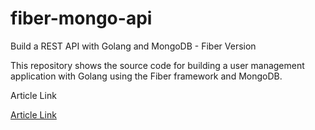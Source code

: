 # fiber-mongo-api

Build a REST API with Golang and MongoDB - Fiber Version

This repository shows the source code for building a user management application with Golang using the Fiber framework and MongoDB.

Article Link

[Article Link]()
